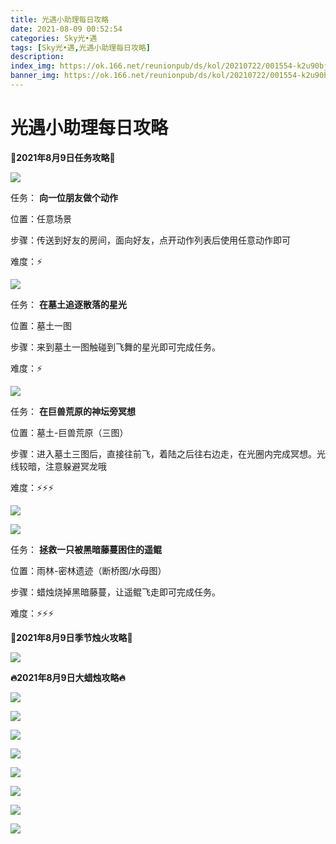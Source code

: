 ```yaml
---
title: 光遇小助理每日攻略
date: 2021-08-09 00:52:54
categories: Sky光•遇
tags: [Sky光•遇,光遇小助理每日攻略]
description: 
index_img: https://ok.166.net/reunionpub/ds/kol/20210722/001554-k2u90bj7ay.png?imageView&thumbnail=600x0&type=jpg
banner_img: https://ok.166.net/reunionpub/ds/kol/20210722/001554-k2u90bj7ay.png?imageView&thumbnail=600x0&type=jpg
---
```

# 光遇小助理每日攻略
**👑2021年8月9日任务攻略👑**

  

![](https://ok.166.net/reunionpub/ds/kol/20210809/001432-ctdq8uylve.png)

任务： **向一位朋友做个动作**

位置：任意场景

步骤：传送到好友的房间，面向好友，点开动作列表后使用任意动作即可

难度：⚡

![](https://ok.166.net/reunionpub/ds/kol/20210809/001546-5id3mltpzs.png)

任务： **在墓土追逐散落的星光**

位置：墓土一图

步骤：来到墓土一图触碰到飞舞的星光即可完成任务。

难度：⚡

![](https://ok.166.net/reunionpub/ds/kol/20210809/001705-sirqwtd5bo.png)

任务： **在巨兽荒原的神坛旁冥想**

位置：墓土-巨兽荒原（三图）

步骤：进入墓土三图后，直接往前飞，着陆之后往右边走，在光圈内完成冥想。光线较暗，注意躲避冥龙哦

难度：⚡⚡⚡

![](https://ok.166.net/reunionpub/ds/kol/20210809/001758-salycsg10b.png)

![](https://ok.166.net/reunionpub/ds/kol/20210809/001750-gsfpbijd29.png)

任务： **拯救一只被黑暗藤蔓困住的遥鲲**

位置：雨林-密林遗迹（断桥图/水母图）

步骤：蜡烛烧掉黑暗藤蔓，让遥鲲飞走即可完成任务。

难度：⚡⚡⚡

 **🌹2021年8月9日季节烛火攻略🌹**

![](https://ok.166.net/reunionpub/ds/kol/20210809/001847-at1slf4eic.png)

  

 **🔥2021年8月9日大蜡烛攻略🔥**

![](https://ok.166.net/reunionpub/ds/kol/20210809/002914-vsdopljrfy.png)

  

![](https://ok.166.net/reunionpub/ds/kol/20210809/002943-th57rkocl2.png)

  

![](https://ok.166.net/reunionpub/ds/kol/20210809/002939-ocizrgubak.png)

  

![](https://ok.166.net/reunionpub/ds/kol/20210809/002832-y1qv5bow4m.png)

  

![](https://ok.166.net/reunionpub/ds/kol/20210809/002821-upjk5er96n.png)

  

![](https://ok.166.net/reunionpub/ds/kol/20210809/002817-o9sti3rm6k.png)

  

![](https://ok.166.net/reunionpub/ds/kol/20210809/002807-lzd3bvisor.png)

  

![](https://ok.166.net/reunionpub/ds/kol/20210809/002759-vsbc4komry.png)

  

